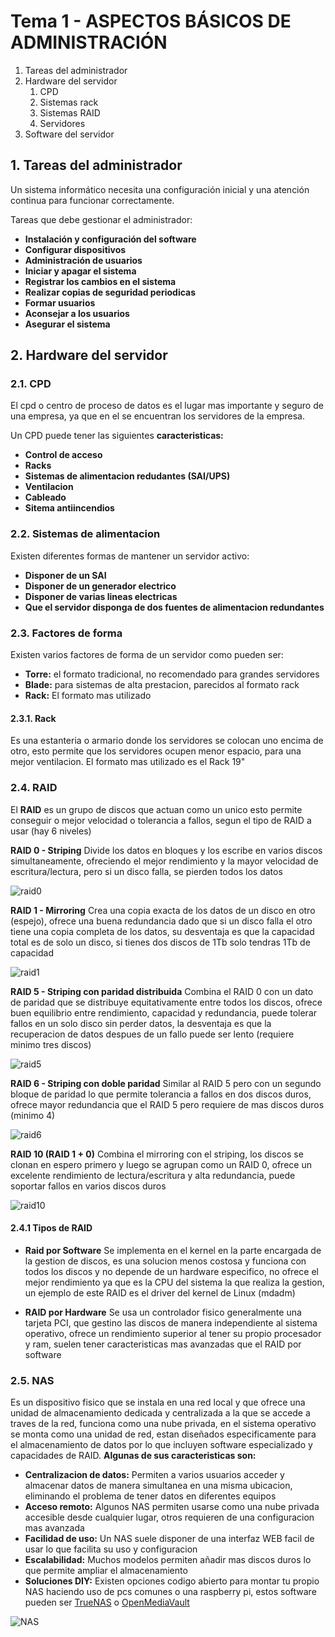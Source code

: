 # Tema 1 - ASPECTOS BÁSICOS DE ADMINISTRACIÓN

1. Tareas del administrador
2. Hardware del servidor
   1. CPD
   2. Sistemas rack
   3. Sistemas RAID
   4. Servidores
3. Software del servidor

## 1. Tareas del administrador

Un sistema informático necesita una configuración inicial y una atención continua para funcionar correctamente.

Tareas que debe gestionar el administrador:

- **Instalación y configuración del software**
- **Configurar dispositivos**
- **Administración de usuarios**
- **Iniciar y apagar el sistema**
- **Registrar los cambios en el sistema**
- **Realizar copias de seguridad periodicas** 
- **Formar usuarios**
- **Aconsejar a los usuarios**
- **Asegurar el sistema**

## 2. Hardware del servidor 

### 2.1. CPD

El cpd o centro de proceso de datos es el lugar mas importante y seguro de una empresa, ya que en el se encuentran los servidores de la empresa.

Un CPD puede tener las siguientes **caracteristicas:**
- **Control de acceso**
- **Racks**
- **Sistemas de alimentacion redudantes (SAI/UPS)**
- **Ventilacion**
- **Cableado**
- **Sitema antiincendios**

### 2.2. Sistemas de alimentacion

Existen diferentes formas de mantener un servidor activo: 
- **Disponer de un SAI**
- **Disponer de un generador electrico**
- **Disponer de varias lineas electricas**
- **Que el servidor disponga de dos fuentes de alimentacion redundantes**

### 2.3. Factores de forma

Existen varios factores de forma de un servidor como pueden ser: 
- **Torre:** el formato tradicional, no recomendado para grandes servidores
- **Blade:** para sistemas de alta prestacion, parecidos al formato rack 
- **Rack:** El formato mas utilizado

#### 2.3.1. Rack

Es una estanteria o armario donde los servidores se colocan uno encima de otro, esto permite que los servidores ocupen menor espacio, para una mejor ventilacion. El formato mas utilizado es el Rack 19" 

### 2.4. RAID 

El **RAID** es un grupo de discos que actuan como un unico esto permite conseguir o mejor velocidad o tolerancia a fallos, segun el tipo de RAID a usar (hay 6 niveles)

**RAID 0 - Striping**
Divide los datos en bloques y los escribe en varios discos simultaneamente, ofreciendo el mejor rendimiento y la mayor velocidad de escritura/lectura, pero si un disco falla, se pierden todos los datos 

![raid0](images/raid0.png)

**RAID 1 - Mirroring**
Crea una copia exacta de los datos de un disco en otro (espejo), ofrece una buena redundancia dado que si un disco falla el otro tiene una copia completa de los datos, su desventaja es que la capacidad total es de solo un disco, si tienes dos discos de 1Tb solo tendras 1Tb de capacidad 

![raid1](images/raid1.png)

**RAID 5 - Striping con paridad distribuida**
Combina el RAID 0 con un dato de paridad que se distribuye equitativamente entre todos los discos, ofrece buen equilibrio entre rendimiento, capacidad y redundancia, puede tolerar fallos en un solo disco sin perder datos, la desventaja es que la recuperacion de datos despues de un fallo puede ser lento (requiere minimo tres discos)

![raid5](images/raid5.png)


**RAID 6 - Striping con doble paridad**
Similar al RAID 5 pero con un segundo bloque de paridad lo que permite tolerancia a fallos en dos discos duros, ofrece mayor redundancia que el RAID 5 pero requiere de mas discos duros (minimo 4)

![raid6](images/raid6.png)

**RAID 10 (RAID 1 + 0)**
Combina el mirroring con el striping, los discos se clonan en espero primero y luego se agrupan como un RAID 0, ofrece un excelente rendimiento de lectura/escritura y alta redundancia, puede soportar fallos en varios discos duros 

![raid10](images/raid10.jpg)

#### 2.4.1 Tipos de RAID

- **Raid por Software**
   Se implementa en el kernel en la parte encargada de la gestion de discos, es una solucion menos costosa y funciona con todos los discos y no depende de un hardware especifico, no ofrece el mejor rendimiento ya que es la CPU del sistema la que realiza la gestion, un ejemplo de este RAID es el driver del kernel de Linux (mdadm) 

- **RAID por Hardware**
   Se usa un controlador fisico generalmente una tarjeta PCI, que gestino las discos de manera independiente al sistema operativo, ofrece un rendimiento superior al tener su propio procesador y ram, suelen tener caracteristicas mas avanzadas que el RAID por software 

### 2.5. NAS 
   
   Es un dispositivo fisico que se instala en una red local y que ofrece una unidad de almacenamiento dedicada y centralizada a la que se accede a traves de la red, funciona como una nube privada, en el sistema operativo se monta como una unidad de red, estan diseñados especificamente para el almacenamiento de datos por lo que incluyen software especializado y capacidades de RAID. 
   **Algunas de sus caracteristicas son:**
   
- **Centralizacion de datos:** Permiten a varios usuarios acceder y almacenar datos de manera simultanea en una misma ubicacion, eliminando el problema de tener datos en diferentes equipos 
- **Acceso remoto:** Algunos NAS permiten usarse como una nube privada accesible desde cualquier lugar, otros requieren de una configuracion mas avanzada 
- **Facilidad de uso:** Un NAS suele disponer de una interfaz WEB facil de usar lo que facilita su uso y configuracion 
- **Escalabilidad:** Muchos modelos permiten añadir mas discos duros lo que permite ampliar el almacenamiento 
- **Soluciones DIY:** Existen opciones codigo abierto para montar tu propio NAS haciendo uso de pcs comunes o una raspberry pi, estos software pueden ser  [TrueNAS](https://www.truenas.com/) o [OpenMediaVault](https://www.openmediavault.org/)

![NAS](images/nas.jpg)




